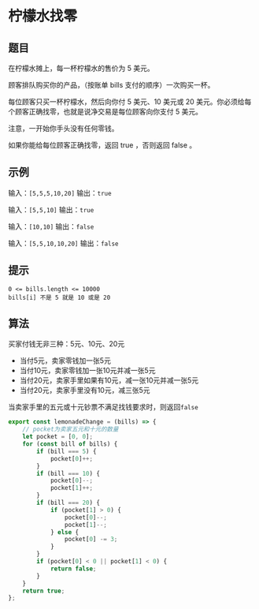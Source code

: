 # 柠檬水找零

## 题目

在柠檬水摊上，每一杯柠檬水的售价为 5 美元。

顾客排队购买你的产品，（按账单 bills 支付的顺序）一次购买一杯。

每位顾客只买一杯柠檬水，然后向你付 5 美元、10 美元或 20 美元。你必须给每个顾客正确找零，也就是说净交易是每位顾客向你支付 5 美元。

注意，一开始你手头没有任何零钱。

如果你能给每位顾客正确找零，返回 true ，否则返回 false 。

## 示例

输入：`[5,5,5,10,20]`
输出：`true`

输入：`[5,5,10]`
输出：`true`

输入：`[10,10]`
输出：`false`

输入：`[5,5,10,10,20]`
输出：`false` 

## 提示

```
0 <= bills.length <= 10000
bills[i] 不是 5 就是 10 或是 20 
```

## 算法

买家付钱无非三种：5元、10元、20元

- 当付5元，卖家零钱加一张5元
- 当付10元，卖家零钱加一张10元并减一张5元
- 当付20元，卖家手里如果有10元，减一张10元并减一张5元
- 当付20元，卖家手里没有10元，减三张5元

当卖家手里的五元或十元钞票不满足找钱要求时，则返回`false`

```js
export const lemonadeChange = (bills) => {
	// pocket为卖家五元和十元的数量
	let pocket = [0, 0];
	for (const bill of bills) {
		if (bill === 5) {
			pocket[0]++;
		}
		if (bill === 10) {
			pocket[0]--;
			pocket[1]++;
		}
		if (bill === 20) {
			if (pocket[1] > 0) {
				pocket[0]--;
				pocket[1]--;
			} else {
				pocket[0] -= 3;
			}
		}
		if (pocket[0] < 0 || pocket[1] < 0) {
			return false;
		}
	}
	return true;
};
```